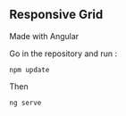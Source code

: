 ## Responsive Grid

Made with Angular

Go in the repository and run :

``npm update``

Then

``ng serve``
